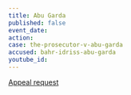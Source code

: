 ```yaml
---
title: Abu Garda
published: false
event_date:
action:
case: the-prosecutor-v-abu-garda
accused: bahr-idriss-abu-garda
youtube_id:
---
```



[Appeal request](https://www.icc-cpi.int/Pages/record.aspx?docNo=ICC-02/05-02/09-252-Red)